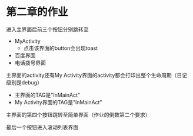 # 第二章的作业

进入主界面后前三个按钮分别跳转至

+ MyActivity
    - 点击该界面的button会出现toast
+ 百度界面
+ 电话拨号界面

主界面的activity还有My Activity界面的activity都会打印出整个生命周期（日记级别是debug）
+ 主界面的TAG是"InMainAct"
+ My Activity界面的TAG是"InMainAct"

主界面的第四个按钮跳转至简单界面（作业的倒数第二个要求）

最后一个按钮进入滚动列表界面